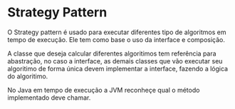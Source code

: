 # Strategy Pattern

O Strategy pattern é usado para executar diferentes tipo de algoritmos em tempo de execução. Ele tem como base o uso da interface e composição.

A classe que deseja calcular diferentes algoritimos tem referência para abastração, no caso a interface, as demais classes que vão executar seu algoritimo de forma única devem implementar a interface, fazendo a lógica do algoritimo.

No Java em tempo de execução a JVM reconheçe qual o método implementado deve chamar. 
